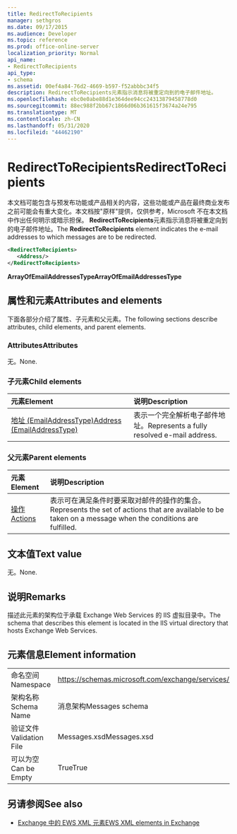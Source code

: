```yaml
---
title: RedirectToRecipients
manager: sethgros
ms.date: 09/17/2015
ms.audience: Developer
ms.topic: reference
ms.prod: office-online-server
localization_priority: Normal
api_name:
- RedirectToRecipients
api_type:
- schema
ms.assetid: 00ef4a84-76d2-4669-b597-f52abbbc34f5
description: RedirectToRecipients元素指示消息将被重定向到的电子邮件地址。
ms.openlocfilehash: ebc0e0abe88d1e364dee94cc24313879458778d0
ms.sourcegitcommit: 88ec988f2bb67c1866d06b361615f3674a24e795
ms.translationtype: MT
ms.contentlocale: zh-CN
ms.lasthandoff: 05/31/2020
ms.locfileid: "44462190"
---
```

# <a name="redirecttorecipients"></a><span data-ttu-id="1f40c-103">RedirectToRecipients</span><span class="sxs-lookup"><span data-stu-id="1f40c-103">RedirectToRecipients</span></span>

<span data-ttu-id="1f40c-104">本文档可能包含与预发布功能或产品相关的内容，这些功能或产品在最终商业发布之前可能会有重大变化。本文档按"原样"提供，仅供参考，Microsoft 不在本文档中作出任何明示或暗示担保。 **RedirectToRecipients**元素指示消息将被重定向到的电子邮件地址。</span><span class="sxs-lookup"><span data-stu-id="1f40c-104">The **RedirectToRecipients** element indicates the e-mail addresses to which messages are to be redirected.</span></span> 
  
```XML
<RedirectToRecipients>
   <Address/>
</RedirectToRecipients>
```

 <span data-ttu-id="1f40c-105">**ArrayOfEmailAddressesType**</span><span class="sxs-lookup"><span data-stu-id="1f40c-105">**ArrayOfEmailAddressesType**</span></span>
## <a name="attributes-and-elements"></a><span data-ttu-id="1f40c-106">属性和元素</span><span class="sxs-lookup"><span data-stu-id="1f40c-106">Attributes and elements</span></span>

<span data-ttu-id="1f40c-107">下面各部分介绍了属性、子元素和父元素。</span><span class="sxs-lookup"><span data-stu-id="1f40c-107">The following sections describe attributes, child elements, and parent elements.</span></span>
  
### <a name="attributes"></a><span data-ttu-id="1f40c-108">Attributes</span><span class="sxs-lookup"><span data-stu-id="1f40c-108">Attributes</span></span>

<span data-ttu-id="1f40c-109">无。</span><span class="sxs-lookup"><span data-stu-id="1f40c-109">None.</span></span>
  
### <a name="child-elements"></a><span data-ttu-id="1f40c-110">子元素</span><span class="sxs-lookup"><span data-stu-id="1f40c-110">Child elements</span></span>

|<span data-ttu-id="1f40c-111">**元素**</span><span class="sxs-lookup"><span data-stu-id="1f40c-111">**Element**</span></span>|<span data-ttu-id="1f40c-112">**说明**</span><span class="sxs-lookup"><span data-stu-id="1f40c-112">**Description**</span></span>|
|:-----|:-----|
|[<span data-ttu-id="1f40c-113">地址 (EmailAddressType)</span><span class="sxs-lookup"><span data-stu-id="1f40c-113">Address (EmailAddressType)</span></span>](address-emailaddresstype.md) <br/> |<span data-ttu-id="1f40c-114">表示一个完全解析电子邮件地址。</span><span class="sxs-lookup"><span data-stu-id="1f40c-114">Represents a fully resolved e-mail address.</span></span>  <br/> |
   
### <a name="parent-elements"></a><span data-ttu-id="1f40c-115">父元素</span><span class="sxs-lookup"><span data-stu-id="1f40c-115">Parent elements</span></span>

|<span data-ttu-id="1f40c-116">**元素**</span><span class="sxs-lookup"><span data-stu-id="1f40c-116">**Element**</span></span>|<span data-ttu-id="1f40c-117">**说明**</span><span class="sxs-lookup"><span data-stu-id="1f40c-117">**Description**</span></span>|
|:-----|:-----|
|[<span data-ttu-id="1f40c-118">操作</span><span class="sxs-lookup"><span data-stu-id="1f40c-118">Actions</span></span>](actions.md) <br/> |<span data-ttu-id="1f40c-119">表示可在满足条件时要采取对邮件的操作的集合。</span><span class="sxs-lookup"><span data-stu-id="1f40c-119">Represents the set of actions that are available to be taken on a message when the conditions are fulfilled.</span></span>  <br/> |
   
## <a name="text-value"></a><span data-ttu-id="1f40c-120">文本值</span><span class="sxs-lookup"><span data-stu-id="1f40c-120">Text value</span></span>

<span data-ttu-id="1f40c-121">无。</span><span class="sxs-lookup"><span data-stu-id="1f40c-121">None.</span></span>
  
## <a name="remarks"></a><span data-ttu-id="1f40c-122">说明</span><span class="sxs-lookup"><span data-stu-id="1f40c-122">Remarks</span></span>

<span data-ttu-id="1f40c-123">描述此元素的架构位于承载 Exchange Web Services 的 IIS 虚拟目录中。</span><span class="sxs-lookup"><span data-stu-id="1f40c-123">The schema that describes this element is located in the IIS virtual directory that hosts Exchange Web Services.</span></span>
  
## <a name="element-information"></a><span data-ttu-id="1f40c-124">元素信息</span><span class="sxs-lookup"><span data-stu-id="1f40c-124">Element information</span></span>

|||
|:-----|:-----|
|<span data-ttu-id="1f40c-125">命名空间</span><span class="sxs-lookup"><span data-stu-id="1f40c-125">Namespace</span></span>  <br/> |https://schemas.microsoft.com/exchange/services/2006/messages  <br/> |
|<span data-ttu-id="1f40c-126">架构名称</span><span class="sxs-lookup"><span data-stu-id="1f40c-126">Schema Name</span></span>  <br/> |<span data-ttu-id="1f40c-127">消息架构</span><span class="sxs-lookup"><span data-stu-id="1f40c-127">Messages schema</span></span>  <br/> |
|<span data-ttu-id="1f40c-128">验证文件</span><span class="sxs-lookup"><span data-stu-id="1f40c-128">Validation File</span></span>  <br/> |<span data-ttu-id="1f40c-129">Messages.xsd</span><span class="sxs-lookup"><span data-stu-id="1f40c-129">Messages.xsd</span></span>  <br/> |
|<span data-ttu-id="1f40c-130">可以为空</span><span class="sxs-lookup"><span data-stu-id="1f40c-130">Can be Empty</span></span>  <br/> |<span data-ttu-id="1f40c-131">True</span><span class="sxs-lookup"><span data-stu-id="1f40c-131">True</span></span>  <br/> |
   
## <a name="see-also"></a><span data-ttu-id="1f40c-132">另请参阅</span><span class="sxs-lookup"><span data-stu-id="1f40c-132">See also</span></span>



- [<span data-ttu-id="1f40c-133">Exchange 中的 EWS XML 元素</span><span class="sxs-lookup"><span data-stu-id="1f40c-133">EWS XML elements in Exchange</span></span>](ews-xml-elements-in-exchange.md)

